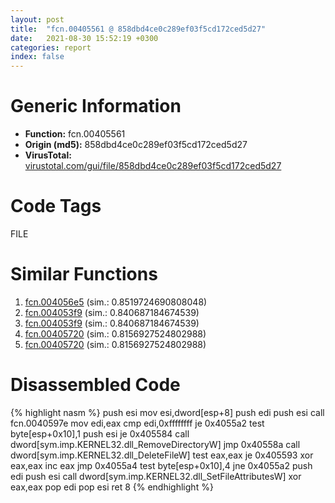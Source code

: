 ```yaml
---
layout: post
title:  "fcn.00405561 @ 858dbd4ce0c289ef03f5cd172ced5d27"
date:   2021-08-30 15:52:19 +0300
categories: report
index: false
---
```


# Generic Information
- **Function:** fcn.00405561
- **Origin (md5):** 858dbd4ce0c289ef03f5cd172ced5d27
- **VirusTotal:** [virustotal.com/gui/file/858dbd4ce0c289ef03f5cd172ced5d27][virustotal_ref]

# Code Tags
<span class="tag" id="FILE">FILE</span>


# Similar Functions

1. [fcn.004056e5][similar_1_ref] (sim.: 0.8519724690808048)
2. [fcn.004053f9][similar_2_ref] (sim.: 0.840687184674539)
3. [fcn.004053f9][similar_3_ref] (sim.: 0.840687184674539)
4. [fcn.00405720][similar_4_ref] (sim.: 0.8156927524802988)
5. [fcn.00405720][similar_5_ref] (sim.: 0.8156927524802988)


# Disassembled Code

{% highlight nasm %}
push esi
mov esi,dword[esp+8]
push edi
push esi
call fcn.0040597e
mov edi,eax
cmp edi,0xffffffff
je 0x4055a2
test byte[esp+0x10],1
push esi
je 0x405584
call dword[sym.imp.KERNEL32.dll_RemoveDirectoryW]
jmp 0x40558a
call dword[sym.imp.KERNEL32.dll_DeleteFileW]
test eax,eax
je 0x405593
xor eax,eax
inc eax
jmp 0x4055a4
test byte[esp+0x10],4
jne 0x4055a2
push edi
push esi
call dword[sym.imp.KERNEL32.dll_SetFileAttributesW]
xor eax,eax
pop edi
pop esi
ret 8
{% endhighlight %}


[similar_1_ref]: /report/fcn.004056e5@84dc68a2818105dbfcb17693062b25c0
[similar_2_ref]: /report/fcn.004053f9@0492b35439afd002e2ab5e2e7b48854c
[similar_3_ref]: /report/fcn.004053f9@0c82eefbb8a4714538e49f74fe0058a6
[similar_4_ref]: /report/fcn.00405720@a1f10d79c30d691bdf7d8fda931463b8
[similar_5_ref]: /report/fcn.00405720@510c8408eb3f0420e19240592ddc0b5b
[virustotal_ref]: https://www.virustotal.com/gui/file/858dbd4ce0c289ef03f5cd172ced5d27